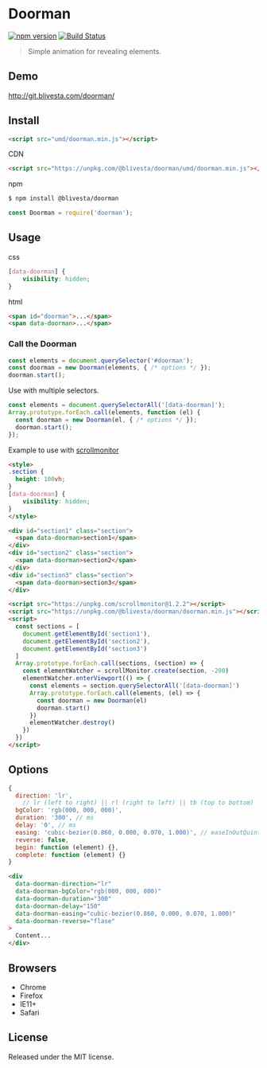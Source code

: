 # Doorman

[![npm version](https://img.shields.io/npm/v/@blivesta/doorman.svg?style=flat-square)](https://www.npmjs.com/package/@blivesta/doorman)
[![Build Status](https://img.shields.io/travis/blivesta/doorman/master.svg?style=flat-square)](https://travis-ci.org/blivesta/doorman)

> Simple animation for revealing elements.

## Demo

http://git.blivesta.com/doorman/

## Install

```html
<script src="umd/doorman.min.js"></script>
```

CDN

```html
<script src="https://unpkg.com/@blivesta/doorman/umd/doorman.min.js"></script>
```

npm

```html
$ npm install @blivesta/doorman
```
```js
const Doorman = require('doorman');
```

## Usage

css

```css
[data-doorman] {
	visibility: hidden;
}
```

html
```html
<span id="doorman">...</span>
<span data-doorman>...</span>
```

### Call the Doorman

```js
const elements = document.querySelector('#doorman');
const doorman = new Doorman(elements, { /* options */ });
doorman.start();
```

Use with multiple selectors.

```js
const elements = document.querySelectorAll('[data-doorman]');
Array.prototype.forEach.call(elements, function (el) {
  const doorman = new Doorman(el, { /* options */ });
  doorman.start();
});
```

Example to use with [scrollmonitor](https://github.com/stutrek/scrollMonitor)

```html
<style>
.section {
  height: 100vh;
}
[data-doorman] {
	visibility: hidden;
}
</style>

<div id="section1" class="section">
  <span data-doorman>section1</span>
</div>
<div id="section2" class="section">
  <span data-doorman>section2</span>
</div>
<div id="section3" class="section">
  <span data-doorman>section3</span>
</div>

<script src="https://unpkg.com/scrollmonitor@1.2.2"></script>
<script src="https://unpkg.com/@blivesta/doorman/doorman.min.js"></script>
<script>
  const sections = [
    document.getElementById('section1'),
    document.getElementById('section2'),
    document.getElementById('section3')
  ]
  Array.prototype.forEach.call(sections, (section) => {
    const elementWatcher = scrollMonitor.create(section, -200)
    elementWatcher.enterViewport(() => {
      const elements = section.querySelectorAll('[data-doorman]')
      Array.prototype.forEach.call(elements, (el) => {
        const doorman = new Doorman(el)
        doorman.start()
      })
      elementWatcher.destroy()
    })
  })
</script>
```


## Options

```js
{
  direction: 'lr',
	// lr (left to right) || rl (right to left) || tb (top to bottom) || bt (bottom to top).
  bgColor: 'rgb(000, 000, 000)',
  duration: '300', // ms
  delay: '0', // ms
  easing: 'cubic-bezier(0.860, 0.000, 0.070, 1.000)', // easeInOutQuint
  reverse: false,
  begin: function (element) {},
  complete: function (element) {}
}
```

```html
<div
  data-doorman-direction="lr"
  data-doorman-bgColor="rgb(000, 000, 000)"
  data-doorman-duration="300"
  data-doorman-delay="150"
  data-doorman-easing="cubic-bezier(0.860, 0.000, 0.070, 1.000)"
  data-doorman-reverse="flase"
>
  Content...
</div>
```

## Browsers

- Chrome
- Firefox
- IE11+
- Safari

## License
Released under the MIT license.

